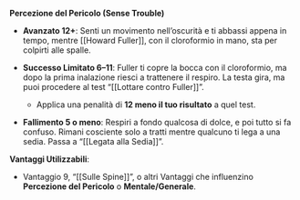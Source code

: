 **Percezione del Pericolo (Sense Trouble)**

- **Avanzato 12+**: Senti un movimento nell’oscurità e ti abbassi appena in tempo, mentre [[Howard Fuller]], con il cloroformio in mano, sta per colpirti alle spalle.
    
- **Successo Limitato 6–11**: Fuller ti copre la bocca con il cloroformio, ma dopo la prima inalazione riesci a trattenere il respiro. La testa gira, ma puoi procedere al test “[[Lottare contro Fuller]]”.
    
    - Applica una penalità di **12 meno il tuo risultato** a quel test.
        
- **Fallimento 5 o meno**: Respiri a fondo qualcosa di dolce, e poi tutto si fa confuso. Rimani cosciente solo a tratti mentre qualcuno ti lega a una sedia. Passa a “[[Legata alla Sedia]]”.
    

**Vantaggi Utilizzabili**:

- Vantaggio 9, “[[Sulle Spine]]”, o altri Vantaggi che influenzino **Percezione del Pericolo** o **Mentale/Generale**.